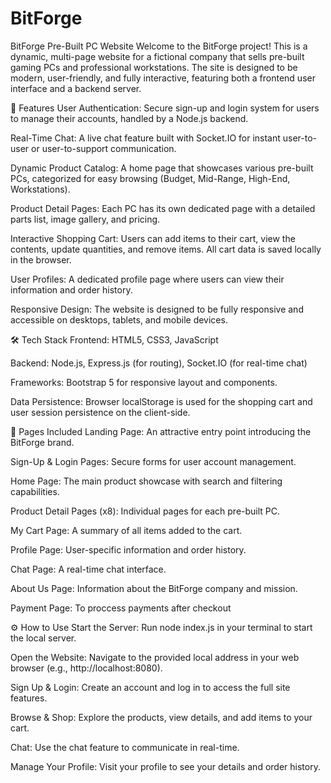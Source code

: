 ﻿# BitForge
BitForge Pre-Built PC Website
Welcome to the BitForge project! This is a dynamic, multi-page website for a fictional company that sells pre-built gaming PCs and professional workstations. The site is designed to be modern, user-friendly, and fully interactive, featuring both a frontend user interface and a backend server.

🚀 Features
User Authentication: Secure sign-up and login system for users to manage their accounts, handled by a Node.js backend.

Real-Time Chat: A live chat feature built with Socket.IO for instant user-to-user or user-to-support communication.

Dynamic Product Catalog: A home page that showcases various pre-built PCs, categorized for easy browsing (Budget, Mid-Range, High-End, Workstations).

Product Detail Pages: Each PC has its own dedicated page with a detailed parts list, image gallery, and pricing.

Interactive Shopping Cart: Users can add items to their cart, view the contents, update quantities, and remove items. All cart data is saved locally in the browser.

User Profiles: A dedicated profile page where users can view their information and order history.

Responsive Design: The website is designed to be fully responsive and accessible on desktops, tablets, and mobile devices.

🛠️ Tech Stack
Frontend: HTML5, CSS3, JavaScript

Backend: Node.js, Express.js (for routing), Socket.IO (for real-time chat)

Frameworks: Bootstrap 5 for responsive layout and components.

Data Persistence: Browser localStorage is used for the shopping cart and user session persistence on the client-side.

📄 Pages Included
Landing Page: An attractive entry point introducing the BitForge brand.

Sign-Up & Login Pages: Secure forms for user account management.

Home Page: The main product showcase with search and filtering capabilities.

Product Detail Pages (x8): Individual pages for each pre-built PC.

My Cart Page: A summary of all items added to the cart.

Profile Page: User-specific information and order history.

Chat Page: A real-time chat interface.

About Us Page: Information about the BitForge company and mission.

Payment Page: To proccess payments after checkout

⚙️ How to Use
Start the Server: Run node index.js in your terminal to start the local server.

Open the Website: Navigate to the provided local address in your web browser (e.g., http://localhost:8080).

Sign Up & Login: Create an account and log in to access the full site features.

Browse & Shop: Explore the products, view details, and add items to your cart.

Chat: Use the chat feature to communicate in real-time.

Manage Your Profile: Visit your profile to see your details and order history.
